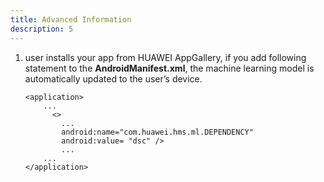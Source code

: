 ```yaml
---
title: Advanced Information
description: 5
---
```


<ol type="1">
  <li>user installs your app from HUAWEI AppGallery, if you add following statement to the <strong>AndroidManifest.xml</strong>, the machine learning model is automatically updated to the user’s device.
    <pre><div id="copy-button30" class="copy-btn" title="Copy" onclick="copyCode(this.id)"></div><code><span class="pun"><</span><span class="pln">application</span><span class="pun">></span>
    <span class="pln">...</span>
      <span class="pun"><</span><span class="pln>meta-data</span><span class="pun">></span>
        <span class="pln">...</span>
        <span class="pln">android:name="com.huawei.hms.ml.DEPENDENCY"</span>
        <span class="pln">android:value= "dsc" /></span>
        <span class="pln">...</span>
    <span class="pln">...</span>
<span class="pun"><</span>/application<span class="pun">></span></span><span class="pln">
  </code></pre>
  </li>
</ol>
